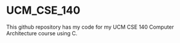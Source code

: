 # UCM_CSE_140
This github repository has my code for my UCM CSE 140 Computer Architecture course using C.
